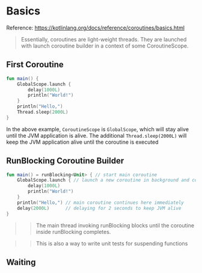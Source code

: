 # Basics

Reference: https://kotlinlang.org/docs/reference/coroutines/basics.html

> Essentially, coroutines are light-weight threads. They are launched with launch coroutine builder in a context of some CoroutineScope.

## First Coroutine

```kotlin
fun main() {
    GlobalScope.launch {
        delay(1000L)
        println("World!")
    }
    println("Hello,")
    Thread.sleep(2000L)
}
```

In the above example, `CoroutineScope` is `GlobalScope`, which will stay alive until the JVM application is alive. The additional `Thread.sleep(2000L)` will keep the JVM application alive until the coroutine is executed


## RunBlocking Coroutine Builder
```kotlin
fun main() = runBlocking<Unit> { // start main coroutine
    GlobalScope.launch { // launch a new coroutine in background and continue
        delay(1000L)
        println("World!")
    }
    println("Hello,") // main coroutine continues here immediately
    delay(2000L)      // delaying for 2 seconds to keep JVM alive
}
```

>> The main thread invoking runBlocking blocks until the coroutine inside runBlocking completes.

>> This is also a way to write unit tests for suspending functions

## Waiting 


